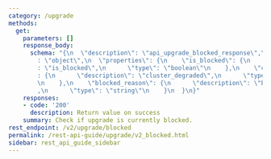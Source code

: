 ```yaml
---
category: /upgrade
methods:
  get:
    parameters: []
    response_body:
      schema: "{\n  \"description\": \"api_upgrade_blocked_response\",\n  \"type\"\
        : \"object\",\n  \"properties\": {\n    \"is_blocked\": {\n      \"description\"\
        : \"is_blocked\",\n      \"type\": \"boolean\"\n    },\n    \"cluster_degraded\"\
        : {\n      \"description\": \"cluster_degraded\",\n      \"type\": \"boolean\"\
        \n    },\n    \"blocked_reason\": {\n      \"description\": \"blocked_reason\"\
        ,\n      \"type\": \"string\"\n    }\n  }\n}"
    responses:
    - code: '200'
      description: Return value on success
    summary: Check if upgrade is currently blocked.
rest_endpoint: /v2/upgrade/blocked
permalink: /rest-api-guide/upgrade/v2_blocked.html
sidebar: rest_api_guide_sidebar
---
```

